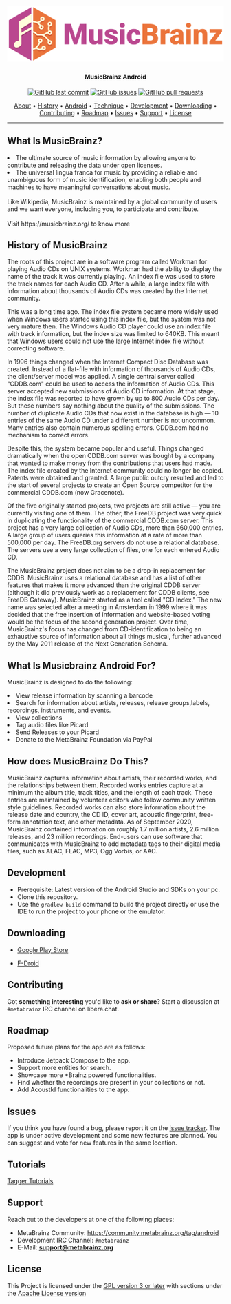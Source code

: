 <h1 align="center">
  <br>
  <a href="https://github.com/metabrainz/musicbrainz-android/archive/master.zip"><img src="https://github.com/metabrainz/metabrainz-logos/blob/master/logos/MusicBrainz/SVG/MusicBrainz_logo.svg" alt="MusicBrainz Android"></a>
</h1>

<h4 align="center">MusicBrainz Android</h4>

<p align="center">
    <a href="https://github.com/metabrainz/musicbrainz-android/commits/master">
    <img src="https://img.shields.io/github/last-commit/metabrainz/musicbrainz-android.svg?style=flat-square&logo=github&logoColor=white"
         alt="GitHub last commit"></a>
    <a href="https://github.com/metabrainz/musicbrainz-android/issues">
    <img src="https://img.shields.io/github/issues-raw/metabrainz/musicbrainz-android.svg?style=flat-square&logo=github&logoColor=white"
         alt="GitHub issues"></a>
    <a href="https://github.com/metabrainz/musicbrainz-android/pulls">
    <img src="https://img.shields.io/github/issues-pr-raw/metabrainz/musicbrainz-android.svg?style=flat-square&logo=github&logoColor=white"
         alt="GitHub pull requests"></a>
</p>
      
<p align="center">
  <a href="#what-is-musicbrainz">About</a> •
  <a href="#history-of-musicbrainz">History</a> •
  <a href="#what-is-musicbrainz-android-for">Android</a> •
  <a href="#how-does-musicbrainz-do-this">Technique</a> •
  <a href="#development">Development</a> •
  <a href="#downloading">Downloading</a> •
  <a href="#contributing">Contributing</a> •
  <a href="roadmap">Roadmap</a> • 
  <a href="#issues">Issues</a> •
  <a href="#support">Support</a> •
  <a href="#license">License</a>
</p>

---

## What Is MusicBrainz?
<li>The ultimate source of music information by allowing anyone to contribute and releasing the data under open licenses.</li>
    <li>The universal lingua franca for music by providing a reliable and unambiguous form of music identification, enabling both people and machines to have meaningful conversations about music.</li>
    <br>
    Like Wikipedia, MusicBrainz is maintained by a global community of users and we want everyone, including you, to participate and contribute.
    <br><br>
    Visit https://musicbrainz.org/ to know more

## History of MusicBrainz
The roots of this project are in a software program called Workman for playing Audio CDs on UNIX systems. Workman had the ability to display the name of the track it was currently playing. An index file was used to store the track names for each Audio CD. After a while, a large index file with information about thousands of Audio CDs was created by the Internet community.

This was a long time ago. The index file system became more widely used when Windows users started using this index file, but the system was not very mature then. The Windows Audio CD player could use an index file with track information, but the index size was limited to 640KB. This meant that Windows users could not use the large Internet index file without correcting software.

In 1996 things changed when the Internet Compact Disc Database was created. Instead of a flat-file with information of thousands of Audio CDs, the client/server model was applied. A single central server called "CDDB.com" could be used to access the information of Audio CDs. This server accepted new submissions of Audio CD information. At that stage, the index file was reported to have grown by up to 800 Audio CDs per day. But these numbers say nothing about the quality of the submissions. The number of duplicate Audio CDs that now exist in the database is high — 10 entries of the same Audio CD under a different number is not uncommon. Many entries also contain numerous spelling errors. CDDB.com had no mechanism to correct errors.

Despite this, the system became popular and useful. Things changed dramatically when the open CDDB.com server was bought by a company that wanted to make money from the contributions that users had made. The index file created by the Internet community could no longer be copied. Patents were obtained and granted. A large public outcry resulted and led to the start of several projects to create an Open Source competitor for the commercial CDDB.com (now Gracenote).

Of the five originally started projects, two projects are still active — you are currently visiting one of them. The other, the FreeDB project was very quick in duplicating the functionality of the commercial CDDB.com server. This project has a very large collection of Audio CDs, more than 660,000 entries. A large group of users queries this information at a rate of more than 500,000 per day. The FreeDB.org servers do not use a relational database. The servers use a very large collection of files, one for each entered Audio CD.

The MusicBrainz project does not aim to be a drop-in replacement for CDDB. MusicBrainz uses a relational database and has a list of other features that makes it more advanced than the original CDDB server (although it did previously work as a replacement for CDDB clients, see FreeDB Gateway). MusicBrainz started as a tool called "CD Index." The new name was selected after a meeting in Amsterdam in 1999 where it was decided that the free insertion of information and website-based voting would be the focus of the second generation project. Over time, MusicBrainz's focus has changed from CD-identification to being an exhaustive source of information about all things musical, further advanced by the May 2011 release of the Next Generation Schema.

## What Is Musicbrainz Android For?
MusicBrainz is designed to do the following:

<li> View release information by scanning a barcode</li>
<li> Search for information about artists, releases, release groups,labels, recordings, instruments, and events.</li>
<li> View collections</li>
<li> Tag audio files like Picard</li>
<li> Send Releases to your Picard</li>
<li> Donate to the MetaBrainz Foundation via PayPal</li>

## How does MusicBrainz Do This?

MusicBrainz captures information about artists, their recorded works, and the relationships between them. Recorded works entries capture at a minimum the album title, track titles, and the length of each track. These entries are maintained by volunteer editors who follow community written style guidelines. Recorded works can also store information about the release date and country, the CD ID, cover art, acoustic fingerprint, free-form annotation text, and other metadata. As of September 2020, MusicBrainz contained information on roughly 1.7 million artists, 2.6 million releases, and 23 million recordings. End-users can use software that communicates with MusicBrainz to add metadata tags to their digital media files, such as ALAC, FLAC, MP3, Ogg Vorbis, or AAC.

## Development
	    
* Prerequisite: Latest version of the Android Studio and SDKs on your pc.
* Clone this repository.
* Use the `gradlew build` command to build the project directly or use the IDE to run the project to your phone or the emulator.

## Downloading

* [Google Play Store](https://play.google.com/store/apps/details?id=org.metabrainz.android)
	    
* [F-Droid](https://f-droid.org/en/packages/org.metabrainz.android/)
	    
## Contributing
	  
Got **something interesting** you'd like to **ask or share**? Start a discussion at `#metabrainz` IRC channel on libera.chat.

## Roadmap

Proposed future plans for the app are as follows:

- Introduce Jetpack Compose to the app.
- Support more entities for search.
- Showcase more \*Brainz powered functionalities.
- Find whether the recordings are present in your collections or not.
- Add AcoustId functionalities to the app.
	    
## Issues
	  
If you think you have found a bug, please report it on the [issue tracker](https://tickets.metabrainz.org/projects/MOBILE/issues). The app is under active development and some new features are planned. You can suggest and vote for new features in the same location.

## Tutorials

[Tagger Tutorials](https://picard-docs.musicbrainz.org/en/tutorials/android_app.html)
	    
## Support

Reach out to the developers at one of the following places:

- MetaBrainz Community: https://community.metabrainz.org/tag/android
- Development IRC Channel: `#metabrainz`
- E-Mail: **support@metabrainz.org**

## License

This Project is licensed under the [GPL version 3 or later](https://www.gnu.org/licenses/gpl-3.0.html) with sections under the [Apache License version](https://www.apache.org/licenses/LICENSE-2.0.html) 
